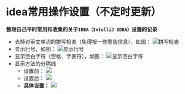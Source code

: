 # idea常用操作设置（不定时更新）

**整理自己平时常用和收集的关于`IDEA（IntelliJ IDEA）`设置的记录**

* 去掉对英文单词的拼写检查（免得报一些警告信息），如图：
![拼写检查](http://img.hb.aicdn.com/54ccdad99ee27085c314cb2a52612e2be718c4c71a5a5-3heo0W)
* 显示行号，如图：
![显示行号](http://img.hb.aicdn.com/982158060aac7ebcec8c408fc8acd8d71535c4ce1927f-qjRsDX)
* 显示空白字符（空格、字表符），如图：
![显示空白字符](http://img.hb.aicdn.com/06aada65ce4b971cab4eb5fb0ce1a73cf095c37019029-CuuQmH)
* 显示方法的分隔线
    * 设置前：
    ![](http://img.hb.aicdn.com/51e37f38b17698b3a8903bfebad55dae6821c35099e5-DKRMdk)
    * 设置后：
    ![](http://img.hb.aicdn.com/dc8bcf90dcc1f309986b9d9a4ccb37fde8f2f7869f4f-tMyaUZ)
    * **具体设置：**
    ![](http://img.hb.aicdn.com/7a44c39165fc367dd5a4af42c2790ab5f7340b4317482-DZ32J3)
